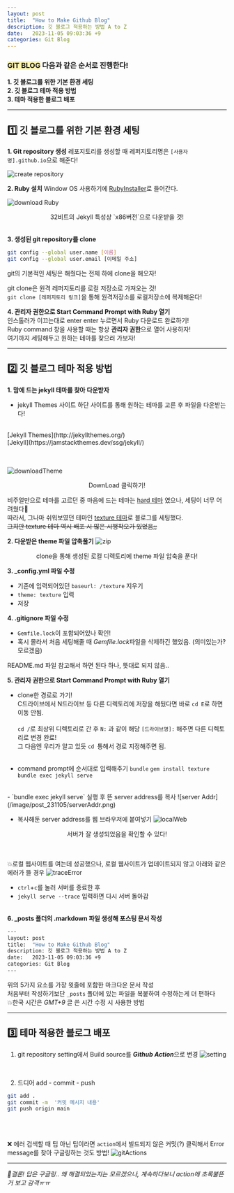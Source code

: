 ```yaml
---
layout: post
title:  "How to Make Github Blog"
description: 깃 블로그 적용하는 방법 A to Z
date:   2023-11-05 09:03:36 +9
categories: Git Blog
---
```


### <span style = 'background-color:#fff5b1'>GIT BLOG</span> 다음과 같은 순서로 진행한다!

**1. 깃 블로그를 위한 기본 환경 세팅**<br>
**2. 깃 블로그 테마 적용 방법**<br>
**3. 테마 적용한 블로그 배포**<br>

---

## 1️⃣ 깃 블로그를 위한 기본 환경 세팅
**1. Git repository 생성**
레포지토리를 생성할 때 레퍼지토리명은 `[사용자명].github.io`으로 해준다!

![create repository](/image/post_231105/process_1.png)
<br>

**2. Ruby 설치**
Window OS 사용하기에 [RubyInstaller](https://rubyinstaller.org/downloads/)로 들어간다. <br>

![download Ruby](/image/post_231105/process_2.png)
<center>32비트의 Jekyll 특성상 `x86버전`으로 다운받을 것!</center>
<br>

**3. 생성된 git repository를 clone** <br>
```sh
git config --global user.name [이름]
git config --global user.email [이메일 주소]
``` 
git의 기본적인 세팅은 해줬다는 전제 하에 clone을 해오자!
<br>

git clone은 원격 레퍼지토리를 로컬 저장소로 가져오는 것! 
<br>
`git clone [레퍼지토리 링크]`을 통해 원격저장소를 로컬저장소에 복제해온다!
<br>

**4. 관리자 권한으로 Start Command Prompt with Ruby 열기**<br>
인스톨러가 이끄는대로 enter enter 누르면서 Ruby 다운로드 완료하기!
<br>
Ruby command 창을 사용할 때는 항상 **관리자 권한**으로 열어 사용하자!
<br>
여기까지 세팅해두고 원하는 테마를 찾으러 가보자!

---

## 2️⃣ 깃 블로그 테마 적용 방법
**1. 맘에 드는 jekyll 테마를 찾아 다운받자**
- jekyll Themes 사이트 하단 사이트를 통해 원하는 테마를 고른 후 파일을 다운받는다!
<br>
    [Jekyll Themes](http://jekyllthemes.org/) <br>
    [Jekyll](https://jamstackthemes.dev/ssg/jekyll/)<br><br>
<br>

![downloadTheme](/image/post_231105/textureDown.png)
<center>DownLoad 클릭하기!</center>

비주얼만으로 테마를 고르던 중 마음에 드는 테마는 [hard 테마](https://github.com/sunbliss/photorama) 였으나, 세팅이 너무 어려웠다💢
<br>
따라서, 그나마 쉬워보였던 테마인 [texture 테마](http://jekyllthemes.org/themes/Texture-Theme/)로 블로그를 세팅했다.<br>
~~그치만 texture 테마 역시 배포 시 많은 시행착오가 있었음;;~~
<br> 

**2. 다운받은 theme 파일 압축풀기**
![zip](/image/post_231105/zipFile.png)
<center>clone을 통해 생성된 로컬 디렉토리에 theme 파일 압축을 푼다!</center>

**3. _config.yml 파일 수정**
- 기존에 입력되어있던 `baseurl: /texture` 지우기
- `theme: texture` 입력
- 저장


**4. .gitignore 파일 수정**
- `Gemfile.lock`이 포함되어있나 확인!
- 혹시 몰라서 처음 세팅해줄 때 *Gemfile.lock*파일을 삭제하긴 했었음. (의미있는가? 모르겠음)

README.md 파일 참고해서 하면 된다 하나, 뜻대로 되지 않음..

**5. 관리자 권한으로 Start Command Prompt with Ruby 열기**<br>
- clone한 경로로 가기!<br>
C드라이브에서 N드라이브 등 다른 디렉토리에 저장을 해뒀다면 바로 `cd E`로 하면 이동 안됨.<br><br>
`cd /`로 최상위 디렉토리로 간 후 `N:` 과 같이 해당 `[드라이브명]:` 해주면 다른 디렉토리로 변경 완료!<br> 그 다음엔 우리가 알고 있듯 `cd `통해서 경로 지정해주면 됨.<br><br>

- command prompt에 순서대로 입력해주기
`bundle`
`gem install texture`
`bundle exec jekyll serve`
<br>
- `bundle exec jekyll serve` 실행 후 뜬 server address를 복사
![server Addr](/image/post_231105/serverAddr.png)

- 복사해둔 server address를 웹 브라우저에 붙여넣기
![localWeb](/image/post_231105/local.png)
<center>서버가 잘 생성되었음을 확인할 수 있다!</center>
<br><br>

💥로컬 웹사이트를 여는데 성공했으나, 로컬 웹사이트가 업데이트되지 않고 아래와 같은 에러가 뜰 경우
![traceError](/image/post_231105/trace.png)
- `ctrl`+`c`를 눌러 서버를 종료한 후 <br>
- `jekyll serve --trace` 입력하면 다시 서버 돌아감
<br><br>

**6. _posts 폴더의 .markdown 파일 생성해 포스팅 문서 작성**
```sh
---
layout: post
title:  "How to Make Github Blog"
description: 깃 블로그 적용하는 방법 A to Z
date:   2023-11-05 09:03:36 +9
categories: Git Blog
---
```
위의 5가지 요소를 가장 윗줄에 포함한 마크다운 문서 작성<br>
처음부터 작성하기보단 `_posts` 폴더에 있는 파일을 복붙하여 수정하는게 더 편하다
<br>
💥한국 시간은 *GMT+9* 글 쓴 시간 수정 시 사용한 방법

---

## 3️⃣ 테마 적용한 블로그 배포
1. git repository setting에서 Build source를 ***Github Action***으로 변경
![setting](/image/post_231105/settings.png)

<br>

2. 드디어 add - commit - push
```sh
git add .
git commit -m  '커밋 메시지 내용'
git push origin main
```

<br><br>

❌ 에러 검색할 때 팁 아닌 팁이라면 `action`에서 빌드되지 않은 커밋(?) 클릭해서 Error message를 찾아 구글링하는 것도 방법!
![gitActions](/image/post_231105/action.png)

---


*💨결론! 답은 구글링.. 왜 해결되었는지는 모르겠으나, 계속하다보니 action에 초록불뜬거 보고 감격ㅠㅠ*

